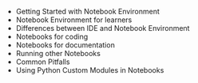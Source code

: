 * Getting Started with Notebook Environment
* Notebook Environment for learners
* Differences between IDE and Notebook Environment
* Notebooks for coding
* Notebooks for documentation
* Running other Notebooks
* Common Pitfalls
* Using Python Custom Modules in Notebooks
